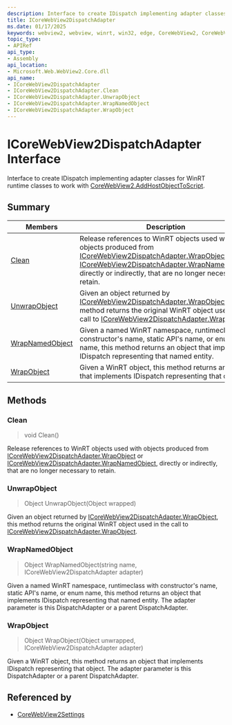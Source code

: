 ```yaml
---
description: Interface to create IDispatch implementing adapter classes for WinRT runtime classes to work with CoreWebView2.AddHostObjectToScript.
title: ICoreWebView2DispatchAdapter
ms.date: 01/17/2025
keywords: webview2, webview, winrt, win32, edge, CoreWebView2, CoreWebView2Controller, browser control, edge html, ICoreWebView2DispatchAdapter
topic_type:
- APIRef
api_type:
- Assembly
api_location:
- Microsoft.Web.WebView2.Core.dll
api_name:
- ICoreWebView2DispatchAdapter
- ICoreWebView2DispatchAdapter.Clean
- ICoreWebView2DispatchAdapter.UnwrapObject
- ICoreWebView2DispatchAdapter.WrapNamedObject
- ICoreWebView2DispatchAdapter.WrapObject
---
```


# ICoreWebView2DispatchAdapter Interface



Interface to create IDispatch implementing adapter classes for WinRT runtime classes to work with [CoreWebView2.AddHostObjectToScript](corewebview2.md#addhostobjecttoscript).

## Summary

Members|Description
--|--
[Clean](#clean) | Release references to WinRT objects used with objects produced from [ICoreWebView2DispatchAdapter.WrapObject](icorewebview2dispatchadapter.md#wrapobject) or [ICoreWebView2DispatchAdapter.WrapNamedObject](icorewebview2dispatchadapter.md#wrapnamedobject), directly or indirectly, that are no longer necessary to retain.
[UnwrapObject](#unwrapobject) | Given an object returned by [ICoreWebView2DispatchAdapter.WrapObject](icorewebview2dispatchadapter.md#wrapobject), this method returns the original WinRT object used in the call to [ICoreWebView2DispatchAdapter.WrapObject](icorewebview2dispatchadapter.md#wrapobject).
[WrapNamedObject](#wrapnamedobject) | Given a named WinRT namespace, runtimeclass with constructor's name, static API's name, or enum name, this method returns an object that implements IDispatch representing that named entity.
[WrapObject](#wrapobject) | Given a WinRT object, this method returns an object that implements IDispatch representing that object.



## Methods

### Clean

> void Clean()

Release references to WinRT objects used with objects produced from [ICoreWebView2DispatchAdapter.WrapObject](icorewebview2dispatchadapter.md#wrapobject) or [ICoreWebView2DispatchAdapter.WrapNamedObject](icorewebview2dispatchadapter.md#wrapnamedobject), directly or indirectly, that are no longer necessary to retain.



### UnwrapObject

> Object UnwrapObject(Object wrapped)

Given an object returned by [ICoreWebView2DispatchAdapter.WrapObject](icorewebview2dispatchadapter.md#wrapobject), this method returns the original WinRT object used in the call to [ICoreWebView2DispatchAdapter.WrapObject](icorewebview2dispatchadapter.md#wrapobject).



### WrapNamedObject

> Object WrapNamedObject(string name, ICoreWebView2DispatchAdapter adapter)

Given a named WinRT namespace, runtimeclass with constructor's name, static API's name, or enum name, this method returns an object that implements IDispatch representing that named entity.
The adapter parameter is this DispatchAdapter or a parent DispatchAdapter.



### WrapObject

> Object WrapObject(Object unwrapped, ICoreWebView2DispatchAdapter adapter)

Given a WinRT object, this method returns an object that implements IDispatch representing that object.
The adapter parameter is this DispatchAdapter or a parent DispatchAdapter.






## Referenced by

- [CoreWebView2Settings](corewebview2settings.md)
